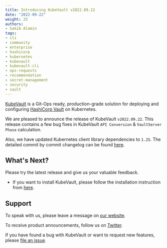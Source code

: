 ```yaml
---
title: Introducing KubeVault v2022.09.22
date: "2022-09-22"
weight: 25
authors:
- Sakib Alamin
tags:
- cli
- community
- enterprise
- hashicorp
- kubernetes
- kubevault
- kubevault-cli
- ops-requests
- recommendation
- secret-management
- security
- vault
---
```


[KubeVault](https://kubevault.com) is a Git-Ops ready, production-grade solution for deploying and configuring [HashiCorp Vault](https://www.vaultproject.io/) on Kubernetes.

We are pleased to announce the release of KubeVault `v2022.09.22`.
This release contains a few bug fixes in KubeVault `API Conversion` & `VaultServer Phase` calculation. 

Also, we have updated Kubernetes client library dependencies to `1.25`.
The detailed commit by commit changelog can be found [here](https://github.com/kubevault/CHANGELOG/blob/master/releases/v2022.09.22/README.md).

## What's Next?

Please try the latest release and give us your valuable feedback.

- If you want to install KubeVault, please follow the installation instruction from [here](https://kubevault.com/docs/v2022.09.22/setup).

## Support

To speak with us, please leave a message on [our website](https://appscode.com/contact/).

To receive product announcements, follow us on [Twitter](https://twitter.com/KubeVault).

If you have found a bug with KubeVault or want to request new features, please [file an issue](https://github.com/kubevault/project/issues/new).
